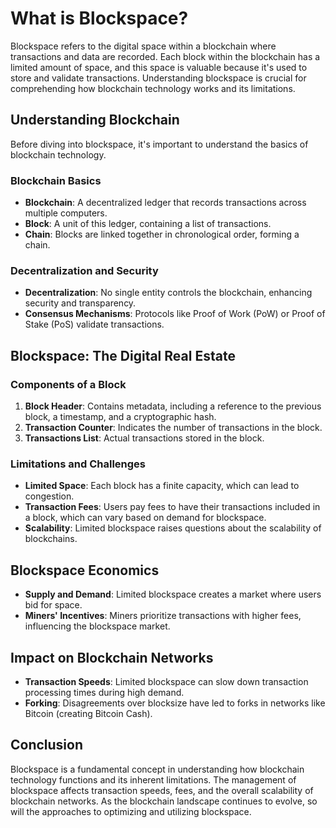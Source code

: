 # What is Blockspace?

Blockspace refers to the digital space within a blockchain where transactions and data are recorded. Each block within the blockchain has a limited amount of space, and this space is valuable because it's used to store and validate transactions. Understanding blockspace is crucial for comprehending how blockchain technology works and its limitations.

## Understanding Blockchain

Before diving into blockspace, it's important to understand the basics of blockchain technology.

### Blockchain Basics

- **Blockchain**: A decentralized ledger that records transactions across multiple computers.
- **Block**: A unit of this ledger, containing a list of transactions.
- **Chain**: Blocks are linked together in chronological order, forming a chain.

### Decentralization and Security

- **Decentralization**: No single entity controls the blockchain, enhancing security and transparency.
- **Consensus Mechanisms**: Protocols like Proof of Work (PoW) or Proof of Stake (PoS) validate transactions.

## Blockspace: The Digital Real Estate

### Components of a Block

1. **Block Header**: Contains metadata, including a reference to the previous block, a timestamp, and a cryptographic hash.
2. **Transaction Counter**: Indicates the number of transactions in the block.
3. **Transactions List**: Actual transactions stored in the block.

### Limitations and Challenges

- **Limited Space**: Each block has a finite capacity, which can lead to congestion.
- **Transaction Fees**: Users pay fees to have their transactions included in a block, which can vary based on demand for blockspace.
- **Scalability**: Limited blockspace raises questions about the scalability of blockchains.

## Blockspace Economics

- **Supply and Demand**: Limited blockspace creates a market where users bid for space.
- **Miners' Incentives**: Miners prioritize transactions with higher fees, influencing the blockspace market.

## Impact on Blockchain Networks

- **Transaction Speeds**: Limited blockspace can slow down transaction processing times during high demand.
- **Forking**: Disagreements over blocksize have led to forks in networks like Bitcoin (creating Bitcoin Cash).

## Conclusion

Blockspace is a fundamental concept in understanding how blockchain technology functions and its inherent limitations. The management of blockspace affects transaction speeds, fees, and the overall scalability of blockchain networks. As the blockchain landscape continues to evolve, so will the approaches to optimizing and utilizing blockspace.